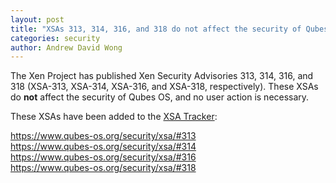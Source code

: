 ```yaml
---
layout: post
title: "XSAs 313, 314, 316, and 318 do not affect the security of Qubes OS"
categories: security
author: Andrew David Wong
---
```


The Xen Project has published Xen Security Advisories 313, 314, 316,
and 318 (XSA-313, XSA-314, XSA-316, and XSA-318, respectively). These
XSAs do **not** affect the security of Qubes OS, and no user action is
necessary.

These XSAs have been added to the [XSA Tracker]:

<https://www.qubes-os.org/security/xsa/#313>  
<https://www.qubes-os.org/security/xsa/#314>  
<https://www.qubes-os.org/security/xsa/#316>  
<https://www.qubes-os.org/security/xsa/#318>


[XSA Tracker]: https://www.qubes-os.org/security/xsa/

